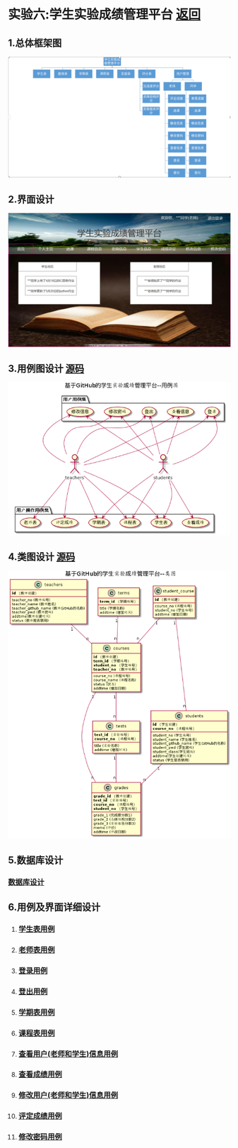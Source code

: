 # 实验六:学生实验成绩管理平台 [返回](../README.md)



## 1.总体框架图



![系统总框架图](./系统总框架图.png)



## 2.界面设计

![主界面设计](./ui/主界面设计.jpg)

## 3.用例图设计 [源码](./src/管理平台用例图.puml)

![管理平台用例图](./管理平台用例图.png)

## 4.类图设计 [源码](./src/管理平台类图.puml)

![管理平台类图](./管理平台类图.png)

## 5.数据库设计

### [数据库设计](./数据库设计.md)

## 6.用例及界面详细设计

1. ### [学生表用例](./用例/学生表用例.md)

2. ### [老师表用例](./用例/老师表用例.md)

3. ### [登录用例](./用例/登录用例.md)

4. ### [登出用例](./用例/登出用例.md)

5. ### [学期表用例](./用例/学期表用例.md)

6. ### [课程表用例](./用例/课程表用例.md)

7. ### [查看用户(老师和学生)信息用例](./用例/查看用户信息用例.md)

8. ### [查看成绩用例](./用例/查看成绩用例.md)

9. ### [修改用户(老师和学生)信息用例](./用例/修改用户信息用例.md)

10. ### [评定成绩用例](./用例/评定成绩用例.md)

11. ### [修改密码用例](./用例/修改密码用例.md)

